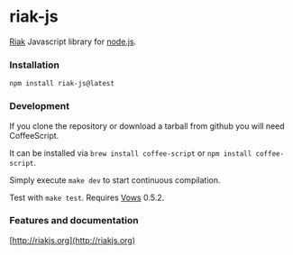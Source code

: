 # riak-js

[Riak](http://riak.basho.com) Javascript library for [node.js](http://nodejs.org/).

### Installation

    npm install riak-js@latest

### Development

If you clone the repository or download a tarball from github you will need CoffeeScript.

It can be installed via `brew install coffee-script` or `npm install coffee-script`.

Simply execute `make dev` to start continuous compilation.

Test with `make test`. Requires [Vows](http://vowsjs.org) 0.5.2.

### Features and documentation

[http://riakjs.org](http://riakjs.org)